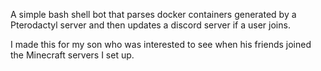 A simple bash shell bot that parses docker containers generated by a Pterodactyl server and then updates a discord server if a user joins.

I made this for my son who was interested to see when his friends joined the Minecraft servers I set up.  
